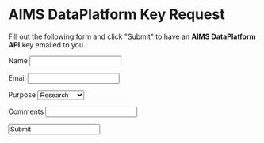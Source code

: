 AIMS DataPlatform Key Request
=============================

Fill out the following form and click "Submit" to have an __AIMS DataPlatform API__ key emailed to you.

<label>Name <input id="name" name="name" type="text"></label><br/>

<label>Email <input id="email" type="text" name="email"></label><br/>

<label> Purpose
    <select name="purpose" id="purpose">
        <option value="research">Research</option>
        <option value="education">Education</option>
        <option value="commercial">Commercial</option>
        <option value="general">General</option>
        <option value="other">Other</option>
    </select>
</label><br/>

<label>Comments <input id="comments" type="text" name="comments"></label><br/>

<input value="Submit" onclick="processRequest();"></br>

<p id="success" style="display: none;">Your request was submitted, please check your email.</p>
<p id="fail" style="display: none;">Your request was not submitted, please try again later or report an error to .....</p>

<script src="https://code.jquery.com/jquery-3.2.1.min.js"></script>
<script>

function processRequest() {
    var name = $("#name").val();
    var email = $("#email").val();
    var purpose = $("#purpose").val();
    var comments = $("#comments").val();
    var downloadUrl = "http://something/somewhere";    
    console.log(name, email, purpose, comments);
    
    $.ajax({
        url: "https://api.aims.gov.au/download/key",
        data:
            {
                "name": name,
                "email": email,
                "purpose": purpose,
                "comments": comments,
                "download-url": downloadUrl
            },
        success:
            function(result) {
                console.log("Success:", result);
                $("#keyRequest").hide();
                $("#success").show();
            },
        error:
            function(xhr,status,error) {
            }
         }
    );
}
</script>
